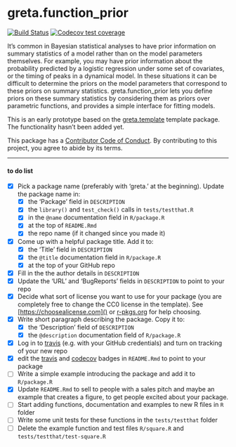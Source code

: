 
<!-- README.md is generated from README.Rmd. Please edit that file -->

# greta.function\_prior

<!-- badges: start -->

<!-- once you've signed into travis and set it to wath your new repository, you can edit the following badges to point to your repo -->

[![Build
Status](https://travis-ci.org/goldingn/greta.function_prior.svg?branch=master)](https://travis-ci.org/%3Cuser%3E/%3Crepo%3E)
[![Codecov test
coverage](https://codecov.io/gh/goldingn/greta.function_prior/branch/master/graph/badge.svg)](https://codecov.io/gh/goldingn/greta.function_prior?branch=master)
<!-- badges: end -->

It’s common in Bayesian statistical analyses to have prior information
on summary statistics of a model rather than on the model parameters
themselves. For example, you may have prior information about the
probability predicted by a logistic regression under some set of
covariates, or the timing of peaks in a dynamical model. In these
situations it can be difficult to determine the priors on the model
parameters that correspond to these priors on summary statistics.
greta.function\_prior lets you define priors on these summary statistics
by considering them as priors over parametric functions, and provides a
simple interface for fitting models.

This is an early prototype based on the
[greta.template](https://github.com/greta-dev/greta.template) template
package. The functionality hasn’t been added yet.

This package has a [Contributor Code of Conduct](CODE_OF_CONDUCT.md). By
contributing to this project, you agree to abide by its terms.

-----

#### to do list

  - [x] Pick a package name (preferably with ‘greta.’ at the beginning).
    Update the package name in:
      - [x] the ‘Package’ field in `DESCRIPTION`
      - [x] the `library()` and `test_check()` calls in
        `tests/testthat.R`
      - [x] in the `@name` documentation field in `R/package.R`
      - [x] at the top of `README.Rmd`
      - [x] the repo name (if it changed since you made it)
  - [x] Come up with a helpful package title. Add it to:
      - [x] the ‘Title’ field in `DESCRIPTION`
      - [x] the `@title` documentation field in `R/package.R`
      - [x] at the top of your GitHub repo
  - [x] Fill in the the author details in `DESCRIPTION`
  - [x] Update the ‘URL’ and ‘BugReports’ fields in `DESCRIPTION` to
    point to your repo
  - [x] Decide what sort of license you want to use for your package
    (you are completely free to change the CC0 license in the template).
    See [https://choosealicense.com]() or
    [r-pkgs.org](https://r-pkgs.org/description.html#license) for help
    choosing.
  - [x] Write short paragraph describing the package. Copy it to:
      - [x] the ‘Description’ field of `DESCRIPTION`
      - [x] the `@description` documentation field of `R/package.R`
  - [x] Log in to [travis](https://travis-ci.org) (e.g. with your GitHub
    credentials) and turn on tracking of your new repo
  - [x] edit the [travis](https://travis-ci.org) and
    [codecov](https://codecov.io) badges in `README.Rmd` to point to
    your package
  - [ ] Write a simple example introducing the package and add it to
    `R/package.R`
  - [x] Update `README.Rmd` to sell to people with a sales pitch and
    maybe an example that creates a figure, to get people excited about
    your package.
  - [ ] Start adding functions, documentation and examples to new R
    files in `R` folder
  - [ ] Write some unit tests for these functions in the
    `tests/testthat` folder
  - [ ] Delete the example function and test files `R/square.R` and
    `tests/testthat/test-square.R`
